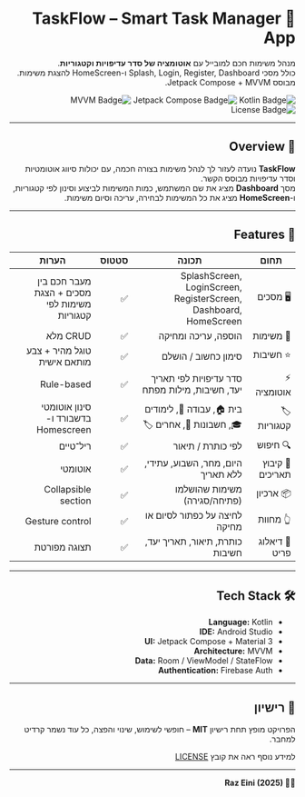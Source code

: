 <div dir="rtl">

  <h1>📱 TaskFlow – Smart Task Manager App</h1>

  <p>
    מנהל משימות חכם למובייל עם <strong>אוטומציה של סדר עדיפויות וקטגוריות</strong>.<br>
    כולל מסכי Splash, Login, Register, Dashboard ו-HomeScreen להצגת משימות.<br>
    מבוסס Jetpack Compose + MVVM.
  </p>

  <p align="right">
    <img src="https://img.shields.io/badge/Kotlin-100%25-orange?logo=kotlin" alt="Kotlin Badge">
    <img src="https://img.shields.io/badge/Jetpack%20Compose-UI-blue?logo=jetpackcompose" alt="Jetpack Compose Badge">
    <img src="https://img.shields.io/badge/Architecture-MVVM-green" alt="MVVM Badge">
    <img src="https://img.shields.io/badge/License-MIT-blue" alt="License Badge">
  </p>

  <hr>

  <h2>🔎 Overview</h2>
  <p dir = "rtl">
    <strong>TaskFlow</strong> נועדה לעזור לך לנהל משימות בצורה חכמה, עם יכולות סיווג אוטומטיות
    וסדר עדיפויות מבוסס הקשר. <br>
    מסך <strong>Dashboard</strong> מציג את שם המשתמש, כמות המשימות לביצוע וסינון לפי קטגוריות, <br>
    ו-<strong>HomeScreen</strong> מציג את כל המשימות לבחירה, עריכה וסיום משימות.
  </p>

  <hr>

  <h2>🚀 Features</h2>

  <table>
    <thead>
      <tr>
        <th>תחום</th>
        <th>תכונה</th>
        <th>סטטוס</th>
        <th>הערות</th>
      </tr>
    </thead>
    <tbody>
      <tr>
        <td>🖥️ מסכים</td>
        <td>SplashScreen, LoginScreen, RegisterScreen, Dashboard, HomeScreen</td>
        <td>✅</td>
        <td>מעבר חכם בין מסכים + הצגת משימות לפי קטגוריות</td>
      </tr>
      <tr>
        <td>📝 משימות</td>
        <td>הוספה, עריכה ומחיקה</td>
        <td>✅</td>
        <td>CRUD מלא</td>
      </tr>
      <tr>
        <td>⭐ חשיבות</td>
        <td>סימון כחשוב / הושלם</td>
        <td>✅</td>
        <td>טוגל מהיר + צבע מותאם אישית</td>
      </tr>
      <tr>
        <td>⚡ אוטומציה</td>
        <td>סדר עדיפויות לפי תאריך יעד, חשיבות, מילות מפתח</td>
        <td>✅</td>
        <td>Rule-based</td>
      </tr>
      <tr>
        <td>🏷️ קטגוריות</td>
        <td>בית 🏠, עבודה 💼, לימודים 🎓, חשבונות 🧾, אחרים 🏷️</td>
        <td>✅</td>
        <td>סינון אוטומטי בדשבורד ו-Homescreen</td>
      </tr>
      <tr>
        <td>🔍 חיפוש</td>
        <td>לפי כותרת / תיאור</td>
        <td>✅</td>
        <td>ריל־טיים</td>
      </tr>
      <tr>
        <td>📅 קיבוץ תאריכים</td>
        <td>היום, מחר, השבוע, עתידי, ללא תאריך</td>
        <td>✅</td>
        <td>אוטומטי</td>
      </tr>
      <tr>
        <td>📦 ארכיון</td>
        <td>משימות שהושלמו (פתיחה/סגירה)</td>
        <td>✅</td>
        <td>Collapsible section</td>
      </tr>
      <tr>
        <td>👆 מחוות</td>
        <td>לחיצה על כפתור לסיום או מחיקה</td>
        <td>✅</td>
        <td>Gesture control</td>
      </tr>
      <tr>
        <td>📄 דיאלוג פריט</td>
        <td>כותרת, תיאור, תאריך יעד, חשיבות</td>
        <td>✅</td>
        <td>תצוגה מפורטת</td>
      </tr>
    </tbody>
  </table>

  <hr>

  <h2>🛠️ Tech Stack</h2>
  <ul>
    <li><strong>Language:</strong> Kotlin</li>
    <li><strong>IDE:</strong> Android Studio</li>
    <li><strong>UI:</strong> Jetpack Compose + Material 3</li>
    <li><strong>Architecture:</strong> MVVM</li>
    <li><strong>Data:</strong> Room / ViewModel / StateFlow</li>
    <li><strong>Authentication:</strong> Firebase Auth</li>
  </ul>

  <hr>

  <h2>📄 רישיון</h2>
  <p>
    הפרויקט מופץ תחת רישיון <strong>MIT</strong> – חופשי לשימוש, שינוי והפצה, כל עוד נשמר קרדיט למחבר.
  </p>
  <p>למידע נוסף ראה את קובץ <a href="LICENSE">LICENSE</a></p>

  <hr>

  <p><strong>👨‍💻 Raz Eini (2025)</strong></p>

</div>
